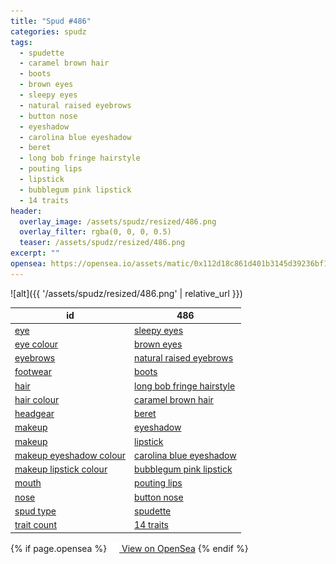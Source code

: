 ```yaml
---
title: "Spud #486"
categories: spudz
tags:
  - spudette
  - caramel brown hair
  - boots
  - brown eyes
  - sleepy eyes
  - natural raised eyebrows
  - button nose
  - eyeshadow
  - carolina blue eyeshadow
  - beret
  - long bob fringe hairstyle
  - pouting lips
  - lipstick
  - bubblegum pink lipstick
  - 14 traits
header:
  overlay_image: /assets/spudz/resized/486.png
  overlay_filter: rgba(0, 0, 0, 0.5)
  teaser: /assets/spudz/resized/486.png
excerpt: ""
opensea: https://opensea.io/assets/matic/0x112d18c861d401b3145d39236bf149f01e18beed/486
---
```

![alt]({{ '/assets/spudz/resized/486.png' | relative_url }})

| id | 486 |
|-|-|
| <a href="/traits/eye/#trait-type">eye</a> | <a href="/traits/eye/sleepy-eyes/1/#trait">sleepy eyes</a> |
| <a href="/traits/eye-colour/#trait-type">eye colour</a> | <a href="/traits/eye-colour/brown-eyes/1/#trait">brown eyes</a> |
| <a href="/traits/eyebrows/#trait-type">eyebrows</a> | <a href="/traits/eyebrows/natural-raised-eyebrows/1/#trait">natural raised eyebrows</a> |
| <a href="/traits/footwear/#trait-type">footwear</a> | <a href="/traits/footwear/boots/1/#trait">boots</a> |
| <a href="/traits/hair/#trait-type">hair</a> | <a href="/traits/hair/long-bob-fringe-hairstyle/1/#trait">long bob fringe hairstyle</a> |
| <a href="/traits/hair-colour/#trait-type">hair colour</a> | <a href="/traits/hair-colour/caramel-brown-hair/1/#trait">caramel brown hair</a> |
| <a href="/traits/headgear/#trait-type">headgear</a> | <a href="/traits/headgear/beret/1/#trait">beret</a> |
| <a href="/traits/makeup/#trait-type">makeup</a> | <a href="/traits/makeup/eyeshadow/1/#trait">eyeshadow</a> |
| <a href="/traits/makeup/#trait-type">makeup</a> | <a href="/traits/makeup/lipstick/1/#trait">lipstick</a> |
| <a href="/traits/makeup-eyeshadow-colour/#trait-type">makeup eyeshadow colour</a> | <a href="/traits/makeup-eyeshadow-colour/carolina-blue-eyeshadow/1/#trait">carolina blue eyeshadow</a> |
| <a href="/traits/makeup-lipstick-colour/#trait-type">makeup lipstick colour</a> | <a href="/traits/makeup-lipstick-colour/bubblegum-pink-lipstick/1/#trait">bubblegum pink lipstick</a> |
| <a href="/traits/mouth/#trait-type">mouth</a> | <a href="/traits/mouth/pouting-lips/1/#trait">pouting lips</a> |
| <a href="/traits/nose/#trait-type">nose</a> | <a href="/traits/nose/button-nose/1/#trait">button nose</a> |
| <a href="/traits/spud-type/#trait-type">spud type</a> | <a href="/traits/spud-type/spudette/1/#trait">spudette</a> |
| <a href="/traits/trait-count/#trait-type">trait count</a> | <a href="/traits/trait-count/14-traits/1/#trait">14 traits</a> |

{% if page.opensea %}
<a href="{{page.opensea}}" class="btn btn--info" onclick="window.open(this.href, '_blank'); return false;"><img src="/assets/images/opensea.svg" width="16px"><span>  View on OpenSea</span></a>
{% endif %}
